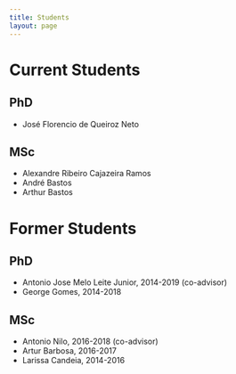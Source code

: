 ```yaml
---
title: Students
layout: page
---
```


# Current Students

## PhD
 * José Florencio de Queiroz Neto

## MSc
 * Alexandre Ribeiro Cajazeira Ramos
 * André Bastos
 * Arthur Bastos
 

# Former Students

## PhD
 * Antonio Jose Melo Leite Junior, 2014-2019 (co-advisor)
 * George Gomes, 2014-2018
 

## MSc
 * Antonio Nilo, 2016-2018 (co-advisor)
 * Artur Barbosa, 2016-2017
 * Larissa Candeia, 2014-2016
 
